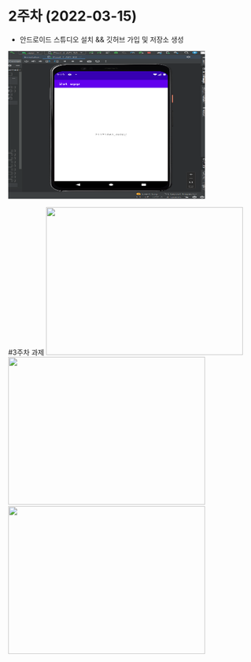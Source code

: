 # 2주차 (2022-03-15)
- 안드로이드 스튜디오 설치 && 깃허브 가입 및 저장소 생성
 
<img width="400" height="300" src="./pic/2st.png"></img>


#3주차 과제
<img width="400" height="300" src="./pic/21173061_이예은_3주차메인.png"></img>
<img width="400" height="300" src="./pic/21173061_이예은_3주차_서브.png"></img>
<img width="400" height="300" src="./pic/21173061_이예은_3주차_전화걸기.png"></img>

